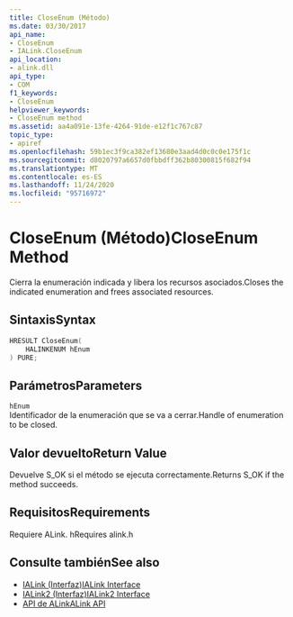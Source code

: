 ```yaml
---
title: CloseEnum (Método)
ms.date: 03/30/2017
api_name:
- CloseEnum
- IALink.CloseEnum
api_location:
- alink.dll
api_type:
- COM
f1_keywords:
- CloseEnum
helpviewer_keywords:
- CloseEnum method
ms.assetid: aa4a091e-13fe-4264-91de-e12f1c767c87
topic_type:
- apiref
ms.openlocfilehash: 59b1ec3f9ca382ef13680e3aad4d0c0c0e175f1c
ms.sourcegitcommit: d8020797a6657d0fbbdff362b80300815f682f94
ms.translationtype: MT
ms.contentlocale: es-ES
ms.lasthandoff: 11/24/2020
ms.locfileid: "95716972"
---
```

# <a name="closeenum-method"></a><span data-ttu-id="15a3c-102">CloseEnum (Método)</span><span class="sxs-lookup"><span data-stu-id="15a3c-102">CloseEnum Method</span></span>

<span data-ttu-id="15a3c-103">Cierra la enumeración indicada y libera los recursos asociados.</span><span class="sxs-lookup"><span data-stu-id="15a3c-103">Closes the indicated enumeration and frees associated resources.</span></span>  
  
## <a name="syntax"></a><span data-ttu-id="15a3c-104">Sintaxis</span><span class="sxs-lookup"><span data-stu-id="15a3c-104">Syntax</span></span>  
  
```cpp  
HRESULT CloseEnum(  
    HALINKENUM hEnum  
) PURE;  
```  
  
## <a name="parameters"></a><span data-ttu-id="15a3c-105">Parámetros</span><span class="sxs-lookup"><span data-stu-id="15a3c-105">Parameters</span></span>  

 `hEnum`  
 <span data-ttu-id="15a3c-106">Identificador de la enumeración que se va a cerrar.</span><span class="sxs-lookup"><span data-stu-id="15a3c-106">Handle of enumeration to be closed.</span></span>  
  
## <a name="return-value"></a><span data-ttu-id="15a3c-107">Valor devuelto</span><span class="sxs-lookup"><span data-stu-id="15a3c-107">Return Value</span></span>  

 <span data-ttu-id="15a3c-108">Devuelve S_OK si el método se ejecuta correctamente.</span><span class="sxs-lookup"><span data-stu-id="15a3c-108">Returns S_OK if the method succeeds.</span></span>  
  
## <a name="requirements"></a><span data-ttu-id="15a3c-109">Requisitos</span><span class="sxs-lookup"><span data-stu-id="15a3c-109">Requirements</span></span>  

 <span data-ttu-id="15a3c-110">Requiere ALink. h</span><span class="sxs-lookup"><span data-stu-id="15a3c-110">Requires alink.h</span></span>  
  
## <a name="see-also"></a><span data-ttu-id="15a3c-111">Consulte también</span><span class="sxs-lookup"><span data-stu-id="15a3c-111">See also</span></span>

- [<span data-ttu-id="15a3c-112">IALink (Interfaz)</span><span class="sxs-lookup"><span data-stu-id="15a3c-112">IALink Interface</span></span>](ialink-interface.md)
- [<span data-ttu-id="15a3c-113">IALink2 (Interfaz)</span><span class="sxs-lookup"><span data-stu-id="15a3c-113">IALink2 Interface</span></span>](ialink2-interface.md)
- [<span data-ttu-id="15a3c-114">API de ALink</span><span class="sxs-lookup"><span data-stu-id="15a3c-114">ALink API</span></span>](index.md)
